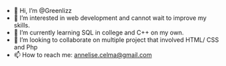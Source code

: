 - 👋 Hi, I’m @Greenlizz
- 👀 I’m interested in web development and cannot wait to improve my skills.
- 🌱 I’m currently learning SQL  in college and C++ on my own.
- 💞️ I’m looking to collaborate on multiple project that involved HTML/ CSS and Php
- 📫 How to reach me: annelise.celma@gmail.com

<!---
Greenlizz/Greenlizz is a ✨ special ✨ repository because its `README.md` (this file) appears on your GitHub profile.
You can click the Preview link to take a look at your changes.
--->
